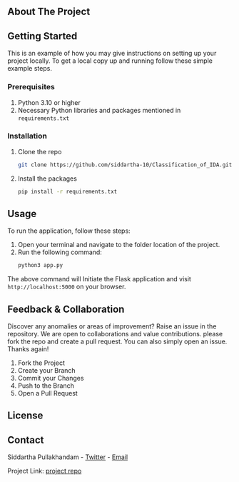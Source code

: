 <!-- ABOUT THE PROJECT -->
## About The Project



<!-- GETTING STARTED -->
## Getting Started

This is an example of how you may give instructions on setting up your project locally.
To get a local copy up and running follow these simple example steps.

### Prerequisites

1) Python 3.10 or higher
2) Necessary Python libraries and packages mentioned in `requirements.txt`

### Installation
1. Clone the repo
   ```bash
   git clone https://github.com/siddartha-10/Classification_of_IDA.git
   ```
2. Install the packages
   ```bash
   pip install -r requirements.txt
   ```

<!-- USAGE EXAMPLES -->
## Usage
To run the application, follow these steps:

1) Open your terminal and navigate to the folder location of the project.
2) Run the following command:
   ```bash
   python3 app.py
   ```
The above command will Initiate the Flask application and visit ```http://localhost:5000``` on your browser.

<!-- CONTRIBUTING -->
## Feedback & Collaboration
Discover any anomalies or areas of improvement? Raise an issue in the repository. We are open to collaborations and value contributions. 
please fork the repo and create a pull request. You can also simply open an issue. Thanks again!

1. Fork the Project
2. Create your Branch
3. Commit your Changes
4. Push to the Branch
5. Open a Pull Request

<!-- LICENSE -->
## License


<!-- CONTACT -->
## Contact

Siddartha Pullakhandam - [Twitter](https://twitter.com/Siddartha_10) - [Email](pullakhandam.siddartha@gmail.com)

Project Link: [project repo](https://github.com/siddartha-10/Classification_of_IDA)
